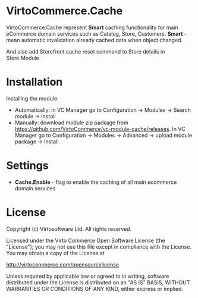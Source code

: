# VirtoCommerce.Cache
VirtoCommerce.Cache represent **Smart** caching functionality for main eCommerce domain services such as Catalog, Store, Customers. **Smart** -  mean automatic invalidation already cached data when  object  changed. 

And also add Storefront cache reset command to Store details in Store.Module



# Installation
Installing the module:
* Automatically: in VC Manager go to Configuration -> Modules -> Search module -> Install
* Manually: download module zip package from https://github.com/VirtoCommerce/vc-module-cache/releases. In VC Manager go to Configuration -> Modules -> Advanced -> upload module package -> Install.

# Settings
* **Cache.Enable** - flag to enable the caching of all main ecommerce domain services 

# License
Copyright (c) Virtosoftware Ltd.  All rights reserved.

Licensed under the Virto Commerce Open Software License (the "License"); you
may not use this file except in compliance with the License. You may
obtain a copy of the License at

http://virtocommerce.com/opensourcelicense

Unless required by applicable law or agreed to in writing, software
distributed under the License is distributed on an "AS IS" BASIS,
WITHOUT WARRANTIES OR CONDITIONS OF ANY KIND, either express or
implied.
